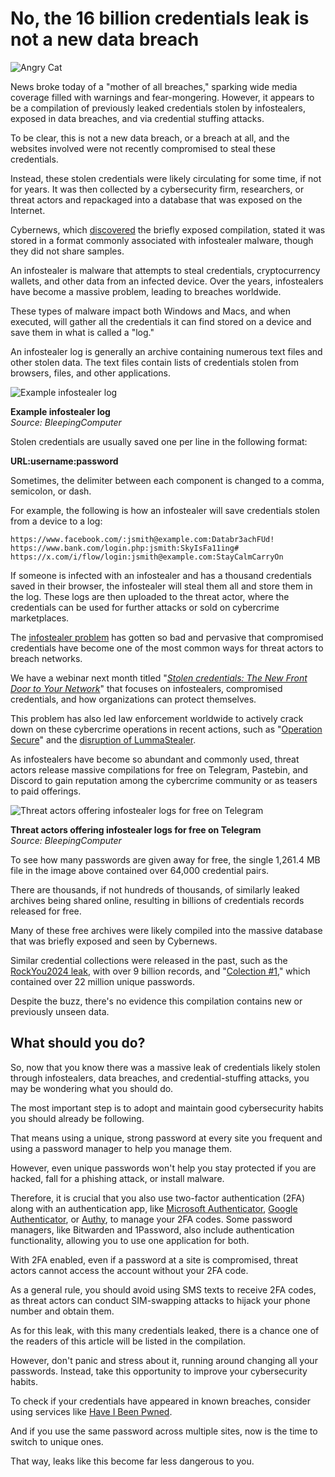 # No, the 16 billion credentials leak is not a new data breach

![Angry Cat](https://www.bleepstatic.com/content/hl-images/2021/08/05/angry-cat.jpg)

News broke today of a "mother of all breaches," sparking wide media coverage filled with warnings and fear-mongering. However, it appears to be a compilation of previously leaked credentials stolen by infostealers, exposed in data breaches, and via credential stuffing attacks.

To be clear, this is not a new data breach, or a breach at all, and the websites involved were not recently compromised to steal these credentials.

Instead, these stolen credentials were likely circulating for some time, if not for years. It was then collected by a cybersecurity firm, researchers, or threat actors and repackaged into a database that was exposed on the Internet.

Cybernews, which [discovered](http://cybernews.com/security/billions-credentials-exposed-infostealers-data-leak/) the briefly exposed compilation, stated it was stored in a format commonly associated with infostealer malware, though they did not share samples.

An infostealer is malware that attempts to steal credentials, cryptocurrency wallets, and other data from an infected device. Over the years, infostealers have become a massive problem, leading to breaches worldwide.

These types of malware impact both Windows and Macs, and when executed, will gather all the credentials it can find stored on a device and save them in what is called a "log."

An infostealer log is generally an archive containing numerous text files and other stolen data. The text files contain lists of credentials stolen from browsers, files, and other applications.

![Example infostealer log](https://www.bleepstatic.com/images/news/security/i/infostealer-log-compilation/example-log-archive.jpg)

**Example infostealer log**  
_Source: BleepingComputer_

Stolen credentials are usually saved one per line in the following format:

**URL:username:password**

Sometimes, the delimiter between each component is changed to a comma, semicolon, or dash.

For example, the following is how an infostealer will save credentials stolen from a device to a log:

```
https://www.facebook.com/:jsmith@example.com:Databr3achFUd!
https://www.bank.com/login.php:jsmith:SkyIsFa11ing#
https://x.com/i/flow/login:jsmith@example.com:StayCalmCarryOn

```

If someone is infected with an infostealer and has a thousand credentials saved in their browser, the infostealer will steal them all and store them in the log. These logs are then uploaded to the threat actor, where the credentials can be used for further attacks or sold on cybercrime marketplaces.

The [infostealer problem](https://www.bleepingcomputer.com/tag/info-stealer/) has gotten so bad and pervasive that compromised credentials have become one of the most common ways for threat actors to breach networks.

We have a webinar next month titled "_[Stolen credentials: The New Front Door to Your Network](https://www.scworld.com/cybercast/stolen-credentials-the-new-front-door-to-your-network?utm%5Fsource=partner-campaign&utm%5Fmedium=bc%5Farticle%5F16bleak&utm%5Fcampaign=sc-cybercast-bleepingcomputer-2025-july)_" that focuses on infostealers, compromised credentials, and how organizations can protect themselves.

This problem has also led law enforcement worldwide to actively crack down on these cybercrime operations in recent actions, such as "[Operation Secure](https://www.bleepingcomputer.com/news/security/operation-secure-disrupts-global-infostealer-malware-operations/)" and the [disruption of LummaStealer](https://www.bleepingcomputer.com/news/security/lumma-infostealer-malware-operation-disrupted-2-300-domains-seized/).

As infostealers have become so abundant and commonly used, threat actors release massive compilations for free on Telegram, Pastebin, and Discord to gain reputation among the cybercrime community or as teasers to paid offerings.

![Threat actors offering infostealer logs for free on Telegram](https://www.bleepstatic.com/images/news/security/i/infostealer-log-compilation/telegram-infostealer-logs.jpg)

**Threat actors offering infostealer logs for free on Telegram**  
_Source: BleepingComputer_

To see how many passwords are given away for free, the single 1,261.4 MB file in the image above contained over 64,000 credential pairs.

There are thousands, if not hundreds of thousands, of similarly leaked archives being shared online, resulting in billions of credentials records released for free.

Many of these free archives were likely compiled into the massive database that was briefly exposed and seen by Cybernews.

Similar credential collections were released in the past, such as the [RockYou2024 leak](https://specopssoft.com/blog/rockyou2024-analysis-password-leak/), with over 9 billion records, and "[Colection #1](https://www.bleepingcomputer.com/news/security/data-breach-collection-with-773-million-email-entries-leaked-online/)," which contained over 22 million unique passwords.

Despite the buzz, there's no evidence this compilation contains new or previously unseen data.

## What should you do?

So, now that you know there was a massive leak of credentials likely stolen through infostealers, data breaches, and credential-stuffing attacks, you may be wondering what you should do.

The most important step is to adopt and maintain good cybersecurity habits you should already be following.

That means using a unique, strong password at every site you frequent and using a password manager to help you manage them.

However, even unique passwords won't help you stay protected if you are hacked, fall for a phishing attack, or install malware.

Therefore, it is crucial that you also use two-factor authentication (2FA) along with an authentication app, like [Microsoft Authenticator](https://support.microsoft.com/en-us/account-billing/download-microsoft-authenticator-351498fc-850a-45da-b7b6-27e523b8702a), [Google Authenticator](https://apps.apple.com/us/app/google-authenticator/id388497605), or [Authy](https://www.authy.com/), to manage your 2FA codes. Some password managers, like Bitwarden and 1Password, also include authentication functionality, allowing you to use one application for both.

With 2FA enabled, even if a password at a site is compromised, threat actors cannot access the account without your 2FA code.

As a general rule, you should avoid using SMS texts to receive 2FA codes, as threat actors can conduct SIM-swapping attacks to hijack your phone number and obtain them.

As for this leak, with this many credentials leaked, there is a chance one of the readers of this article will be listed in the compilation.

However, don't panic and stress about it, running around changing all your passwords. Instead, take this opportunity to improve your cybersecurity habits.

To check if your credentials have appeared in known breaches, consider using services like [Have I Been Pwned](https://haveibeenpwned.com/).

And if you use the same password across multiple sites, now is the time to switch to unique ones.

That way, leaks like this become far less dangerous to you.